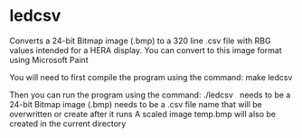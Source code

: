 # ledcsv
Converts a 24-bit Bitmap image (.bmp) to a 320 line .csv file with RBG values intended for a HERA display.
    You can convert to this image format using Microsoft Paint

You will need to first compile the program using the command: make ledcsv

Then you can run the program using the command: ./ledcsv <image> <csv>
    <image> needs to be a 24-bit Bitmap image (.bmp)
    <csv> needs to be a .csv file name that will be overwritten or create after it runs
    A scaled image temp.bmp will also be created in the current directory

